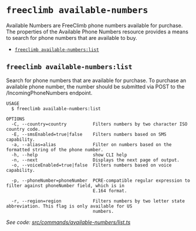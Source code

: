 `freeclimb available-numbers`
=============================

Available Numbers are FreeClimb phone numbers available for purchase. The properties of the Available Phone Numbers resource provides a means to search for phone numbers that are available to buy.

* [`freeclimb available-numbers:list`](#freeclimb-available-numberslist)

## `freeclimb available-numbers:list`

Search for phone numbers that are available for purchase. To purchase an available phone number, the number should be submitted via POST to the /IncomingPhoneNumbers endpoint.

```
USAGE
  $ freeclimb available-numbers:list

OPTIONS
  -C, --country=country          Filters numbers by two character ISO country code.
  -E, --smsEnabled=true|false    Filters numbers based on SMS capability.
  -a, --alias=alias              Filter on numbers based on the formatted string of the phone number.
  -h, --help                     show CLI help
  -n, --next                     Displays the next page of output.
  -o, --voiceEnabled=true|false  Filters numbers based on voice capability.

  -p, --phoneNumber=phoneNumber  PCRE-compatible regular expression to filter against phoneNumber field, which is in
                                 E.164 format.

  -r, --region=region            Filters numbers by two letter state abbreviation. This flag is only available for US
                                 numbers.
```

_See code: [src/commands/available-numbers/list.ts](https://github.com/FreeClimbAPI/freeclimb-cli/blob/v0.5.0/src/commands/available-numbers/list.ts)_

